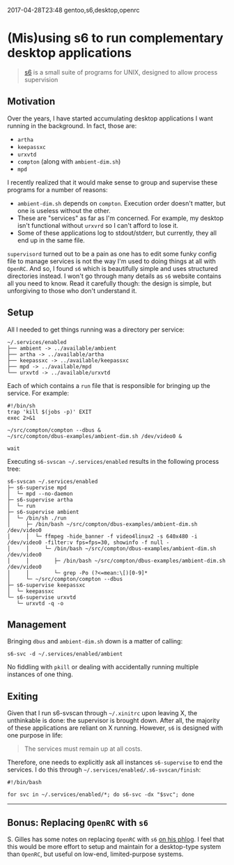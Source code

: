 2017-04-28T23:48 gentoo,s6,desktop,openrc
# (Mis)using s6 to run complementary desktop applications

> [s6](http://www.skarnet.org/software/s6/index.html) is a small suite of programs for UNIX, designed to allow process supervision

## Motivation

Over the years, I have started accumulating desktop applications I want running in the background. In fact, those are:

* `artha`
* `keepassxc`
* `urxvtd`
* `compton` (along with `ambient-dim.sh`)
* `mpd`

I recently realized that it would make sense to group and supervise these programs for a number of reasons:

* `ambient-dim.sh` depends on `compton`. Execution order doesn't matter, but one is useless without the other.
* These are "services" as far as I'm concerned. For example, my desktop isn't functional without `urxvrd` so I can't afford to lose it.
* Some of these applications log to stdout/stderr, but currently, they all end up in the same file.

`supervisord` turned out to be a pain as one has to edit some funky config file to manage services is not the way I'm used to doing things at all with `OpenRC`. And so, I found `s6` which is beautifully simple and uses structured directories instead. I won't go through many details as `s6` website contains all you need to know. Read it carefully though: the design is simple, but unforgiving to those who don't understand it.

## Setup

All I needed to get things running was a directory per service:

    ~/.services/enabled
    ├── ambient -> ../available/ambient
    ├── artha -> ../available/artha
    ├── keepassxc -> ../available/keepassxc
    ├── mpd -> ../available/mpd
    └── urxvtd -> ../available/urxvtd

Each of which contains a `run` file that is responsible for bringing up the service. For example:

    #!/bin/sh
    trap 'kill $(jobs -p)' EXIT
    exec 2>&1

    ~/src/compton/compton --dbus &
    ~/src/compton/dbus-examples/ambient-dim.sh /dev/video0 &

    wait

Executing `s6-svscan ~/.services/enabled` results in the following process tree:

    s6-svscan ~/.services/enabled
    ├─ s6-supervise mpd
    │  └─ mpd --no-daemon
    ├─ s6-supervise artha
    │  └─ run
    ├─ s6-supervise ambient
    │  └─ /bin/sh ./run
    │     ├─ /bin/bash ~/src/compton/dbus-examples/ambient-dim.sh /dev/video0
    │     │  └─ ffmpeg -hide_banner -f video4linux2 -s 640x480 -i /dev/video0 -filter:v fps=fps=30, showinfo -f null -
    │     │     └─ /bin/bash ~/src/compton/dbus-examples/ambient-dim.sh /dev/video0
    │     │        ├─ /bin/bash ~/src/compton/dbus-examples/ambient-dim.sh /dev/video0
    │     │        └─ grep -Po (?<=mean:\[)[0-9]*
    │     └─ ~/src/compton/compton --dbus
    ├─ s6-supervise keepassxc
    │  └─ keepassxc
    └─ s6-supervise urxvtd
       └─ urxvtd -q -o

## Management

Bringing `dbus` and `ambient-dim.sh` down is a matter of calling:

    s6-svc -d ~/.services/enabled/ambient

No fiddling with `pkill` or dealing with accidentally running multiple instances of one thing.

## Exiting

Given that I run s6-svscan through `~/.xinitrc` upon leaving X, the unthinkable is done: the supervisor is brought down. After all, the majority of these applications are reliant on X running. However, `s6` is designed with one purpose in life:

> The services must remain up at all costs.

Therefore, one needs to explicitly ask all instances `s6-supervise` to end the services. I do this through `~/.services/enabled/.s6-svscan/finish`:

    #!/bin/bash

    for svc in ~/.services/enabled/*; do s6-svc -dx "$svc"; done

---

## Bonus: Replacing `OpenRC` with `s6`

S\. Gilles has some notes on replacing `OpenRC` with `s6` [on his phlog](gopher://sdf.org/0/users/sgilles/phlog/2017-01-22_setting_up_s6.txt). I feel that this would be more effort to setup and maintain for a desktop-type system than `OpenRC`, but useful on low-end, limited-purpose systems.
